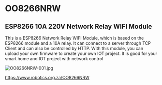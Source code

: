 # OO8266NRW
## ESP8266 10A 220V Network Relay WIFI Module

This is a ESP8266 Network Relay WIFI Module, which is based on the ESP8266 module and a 10A relay. It can connect to a server through TCP Client and can also be controlled by HTTP. With this module, you can upload your own firmware to create your own IOT project. It is good for your smart home and IOT project with network control

![OO8266NRW-001.jpg](https://imgbbb.com/images/2019/12/04/OO8266NRW-001.jpg)

https://www.robotics.org.za/OO8266NRW
